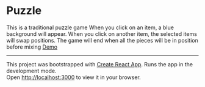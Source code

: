 # Puzzle
This is a traditional puzzle game
When you click on an item, a blue background will appear. When you click on another item, the selected items will swap positions.
The game will end when all the pieces will be in position before mixing
[Demo](https://puzzle-game-eosin.vercel.app)

---



This project was bootstrapped with [Create React App](https://github.com/facebook/create-react-app).
Runs the app in the development mode.\
Open [http://localhost:3000](http://localhost:3000) to view it in your browser.



